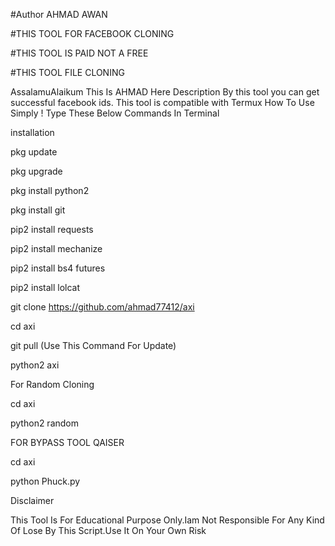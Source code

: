 #Author AHMAD AWAN

#THIS TOOL FOR FACEBOOK CLONING

#THIS TOOL IS PAID NOT A FREE

#THIS TOOL FILE CLONING 

AssalamuAlaikum This Is AHMAD Here Description By this tool you can get successful facebook ids. This tool is compatible with Termux How To Use Simply ! Type These Below Commands In Terminal

installation

pkg update

pkg upgrade

pkg install python2

pkg install git

pip2 install requests

pip2 install mechanize

pip2 install bs4 futures

pip2 install lolcat

git clone https://github.com/ahmad77412/axi

cd axi

git pull    (Use This Command For Update)

python2 axi

For Random Cloning

cd axi

python2 random

FOR BYPASS TOOL QAISER

cd axi

python Phuck.py

Disclaimer

This Tool Is For Educational Purpose Only.Iam Not Responsible For Any Kind Of Lose By This Script.Use It On Your Own Risk

